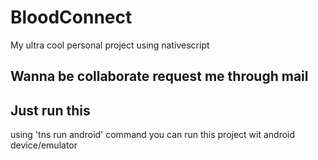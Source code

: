 # BloodConnect
My ultra cool personal project using nativescript


## Wanna be collaborate request me through mail

## Just run this 
using 'tns run android' command you can run this project wit android device/emulator

